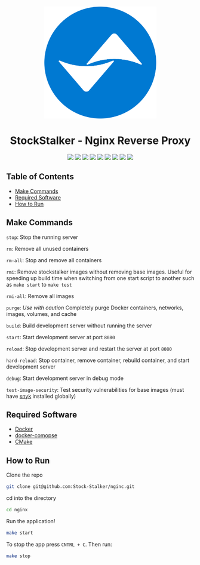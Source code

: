 <!-- logo -->
<p align="center">
  <img width="300" src="logo.png">
</p>

<!-- short description -->
<h1 align="center">StockStalker - Nginx Reverse Proxy </h1>

<p align="center">
    <!-- license -->
    <img src="https://img.shields.io/github/license/Stock-Stalker/nginx" />
    <!-- code size  -->
    <img src="https://img.shields.io/github/languages/code-size/Stock-Stalker/nginx" />
    <!-- issues -->
    <img src="https://img.shields.io/github/issues/Stock-Stalker/nginx" />
    <!-- pull requests -->
    <img src="https://img.shields.io/github/issues-pr/Stock-Stalker/nginx" />
    <!-- number of commits per year -->
    <img src="https://img.shields.io/github/commit-activity/y/Stock-Stalker/nginx" />
    <!-- last commit -->
    <img src="https://img.shields.io/github/last-commit/Stock-Stalker/nginx" />
    <!-- docker image size -->
    <img src="https://img.shields.io/docker/image-size/starlightromero/stockstalker-nginx" />
    <!-- docker pulls -->
    <img src="https://img.shields.io/docker/pulls/starlightromero/stockstalker-nginx" />
    <!-- website status -->
    <img src="https://img.shields.io/website?url=https%3A%2F%2Fstockstalker.tk" />
</p>


## Table of Contents

- [Make Commands](#make-commands)
- [Required Software](#required-software)
- [How to Run](#how-to-run)


## Make Commands

`stop`: Stop the running server

`rm`: Remove all unused containers

`rm-all`: Stop and remove all containers

`rmi`: Remove stockstalker images without removing base images. Useful for speeding up build time when switching from one start script to another such as `make start` to `make test`

`rmi-all`: Remove all images

`purge`: _Use with caution_ Completely purge Docker containers, networks, images, volumes, and cache

`build`: Build development server without running the server

`start`: Start development server at port `8080`

`reload`: Stop development server and restart the server at port `8080`

`hard-reload`: Stop container, remove container, rebuild container, and start development server

`debug`: Start development server in debug mode

`test-image-security`: Test security vulnerabilities for base images (must have [snyk](https://support.snyk.io/hc/en-us/articles/360003812538-Install-the-Snyk-CLI) installed globally)


## Required Software

- [Docker](https://docs.docker.com/get-docker/)
- [docker-comopse](https://docs.docker.com/compose/install/)
- [CMake](https://cmake.org/install/)


## How to Run

Clone the repo
```zsh
git clone git@github.com:Stock-Stalker/nginc.git
```

cd into the directory
```zsh
cd nginx
```

Run the application!
```zsh
make start
```

To stop the app press `CNTRL + C`. Then run:
```zsh
make stop
```